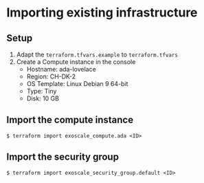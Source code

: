 # Importing existing infrastructure

## Setup

1. Adapt the `terraform.tfvars.example` to `terraform.tfvars`
2. Create a Compute instance in the console
    - Hostname: ada-lovelace
    - Region: CH-DK-2
    - OS Template: Linux Debian 9 64-bit
    - Type: Tiny
    - Disk: 10 GB

## Import the compute instance

```
$ terraform import exoscale_compute.ada <ID>
```

## Import the security group

```
$ terraform import exoscale_security_group.default <ID>
```
